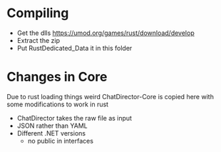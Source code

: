 # Compiling
- Get the dlls https://umod.org/games/rust/download/develop
- Extract the zip
- Put RustDedicated_Data it in this folder

# Changes in Core
Due to rust loading things weird ChatDirector-Core is copied here with some modifications to work in rust
- ChatDirector takes the raw file as input
- JSON rather than YAML
- Different .NET versions
    - no public in interfaces